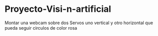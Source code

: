 # Proyecto-Visi-n-artificial
Montar una webcam sobre dos Servos  uno vertical y otro horizontal que pueda seguir circulos de color rosa
